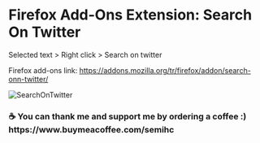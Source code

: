 # Firefox Add-Ons Extension: Search On Twitter

Selected text > Right click > Search on twitter

Firefox add-ons link: https://addons.mozilla.org/tr/firefox/addon/search-onn-twitter/

![SearchOnTwitter](https://addons.mozilla.org/user-media/previews/full/327/327757.png?modified=1753393302, "Search on X(Twitter")

<h3>☕ You can thank me and support me by ordering a coffee :) https://www.buymeacoffee.com/semihc</h3>

